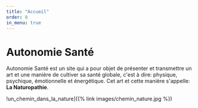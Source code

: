 ```yaml
---
title: "Accueil"
order: 0
in_menu: true
---
```

# Autonomie Santé

Autonomie Santé est un site qui a pour objet de présenter et transmettre un art et une manière de cultiver sa santé globale, c'est à dire: physique, psychique, émotionnelle et énergétique.  Cet art et cette manière s'appelle: **La Naturopathie**.





!un_chemin_dans_la_nature]({% link images/chemin_nature.jpg %}) 